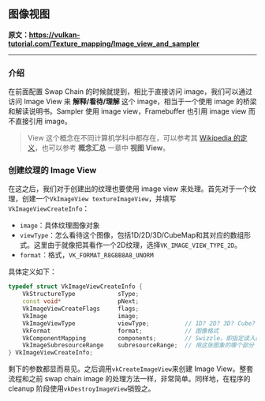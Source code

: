 ## 图像视图

**原文：https://vulkan-tutorial.com/Texture_mapping/Image_view_and_sampler**

---

### 介绍

在前面配置 Swap Chain 的时候就提到，相比于直接访问 image，我们可以通过访问 Image View 来 **解释/看待/理解** 这个 image，相当于一个使用 image 的桥梁和解读说明书。Sampler 使用 image view，Framebuffer 也引用 image view 而不直接引用 image。

> View 这个概念在不同计算机学科中都存在，可以参考其 [Wikipedia 的定义](https://en.wikipedia.org/wiki/View_model)，也可以参考 **概念汇总** 一章中 **视图 View**。



### 创建纹理的 Image View

在这之后，我们对于创建出的纹理也要使用 image view 来处理。首先对于一个纹理，创建一个`VkImageView textureImageView`，并填写`VkImageViewCreateInfo`：

* `image`：具体纹理图像对象
* `viewType`：怎么看待这个图像，包括1D/2D/3D/CubeMap和其对应的数组形式。这里由于就像把其看作一个2D纹理，选择`VK_IMAGE_VIEW_TYPE_2D`。
* `format`：格式，`VK_FORMAT_R8G8B8A8_UNORM`

具体定义如下：

```cpp
typedef struct VkImageViewCreateInfo {
    VkStructureType            sType;
    const void*                pNext;
    VkImageViewCreateFlags     flags;
    VkImage                    image;
    VkImageViewType            viewType;          // 1D? 2D? 3D? Cube? Array?
    VkFormat                   format;            // 图像格式
    VkComponentMapping         components;        // Swizzle，即指定读入的颜色值如何映射成最终使用的颜色值
    VkImageSubresourceRange    subresourceRange;  // 用这张图象的哪个部分（深度/模板，MipLevel，ArrayLayer）
} VkImageViewCreateInfo;
```

剩下的参数都显而易见。之后调用`vkCreateImageView`来创建 Image View。整套流程和之前 swap chain image 的处理方法一样，非常简单。同样地，在程序的 cleanup 阶段使用`vkDestroyImageView`销毁之。
